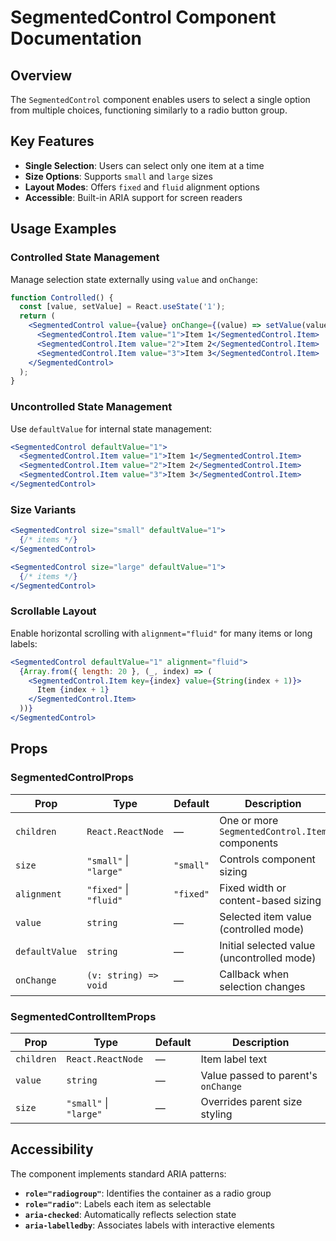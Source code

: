 # SegmentedControl Component Documentation

## Overview

The `SegmentedControl` component enables users to select a single option from multiple choices, functioning similarly to a radio button group.

## Key Features

- **Single Selection**: Users can select only one item at a time
- **Size Options**: Supports `small` and `large` sizes
- **Layout Modes**: Offers `fixed` and `fluid` alignment options
- **Accessible**: Built-in ARIA support for screen readers

## Usage Examples

### Controlled State Management

Manage selection state externally using `value` and `onChange`:

```jsx
function Controlled() {
  const [value, setValue] = React.useState('1');
  return (
    <SegmentedControl value={value} onChange={(value) => setValue(value)}>
      <SegmentedControl.Item value="1">Item 1</SegmentedControl.Item>
      <SegmentedControl.Item value="2">Item 2</SegmentedControl.Item>
      <SegmentedControl.Item value="3">Item 3</SegmentedControl.Item>
    </SegmentedControl>
  );
}
```

### Uncontrolled State Management

Use `defaultValue` for internal state management:

```jsx
<SegmentedControl defaultValue="1">
  <SegmentedControl.Item value="1">Item 1</SegmentedControl.Item>
  <SegmentedControl.Item value="2">Item 2</SegmentedControl.Item>
  <SegmentedControl.Item value="3">Item 3</SegmentedControl.Item>
</SegmentedControl>
```

### Size Variants

```jsx
<SegmentedControl size="small" defaultValue="1">
  {/* items */}
</SegmentedControl>

<SegmentedControl size="large" defaultValue="1">
  {/* items */}
</SegmentedControl>
```

### Scrollable Layout

Enable horizontal scrolling with `alignment="fluid"` for many items or long labels:

```jsx
<SegmentedControl defaultValue="1" alignment="fluid">
  {Array.from({ length: 20 }, (_, index) => (
    <SegmentedControl.Item key={index} value={String(index + 1)}>
      Item {index + 1}
    </SegmentedControl.Item>
  ))}
</SegmentedControl>
```

## Props

### SegmentedControlProps

| Prop | Type | Default | Description |
|------|------|---------|-------------|
| `children` | `React.ReactNode` | — | One or more `SegmentedControl.Item` components |
| `size` | `"small"` \| `"large"` | `"small"` | Controls component sizing |
| `alignment` | `"fixed"` \| `"fluid"` | `"fixed"` | Fixed width or content-based sizing |
| `value` | `string` | — | Selected item value (controlled mode) |
| `defaultValue` | `string` | — | Initial selected value (uncontrolled mode) |
| `onChange` | `(v: string) => void` | — | Callback when selection changes |

### SegmentedControlItemProps

| Prop | Type | Default | Description |
|------|------|---------|-------------|
| `children` | `React.ReactNode` | — | Item label text |
| `value` | `string` | — | Value passed to parent's `onChange` |
| `size` | `"small"` \| `"large"` | — | Overrides parent size styling |

## Accessibility

The component implements standard ARIA patterns:

- **`role="radiogroup"`**: Identifies the container as a radio group
- **`role="radio"`**: Labels each item as selectable
- **`aria-checked`**: Automatically reflects selection state
- **`aria-labelledby`**: Associates labels with interactive elements
